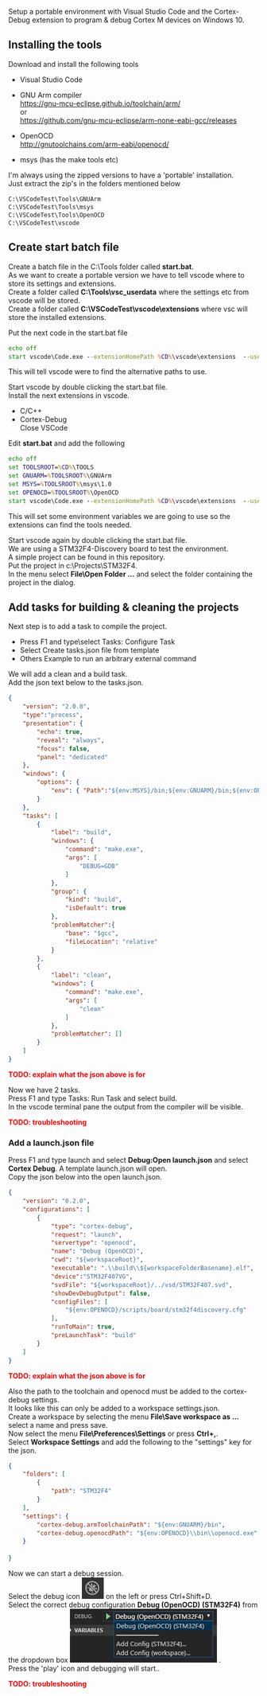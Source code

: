 Setup a portable environment with Visual Studio Code and the Cortex-Debug extension to program & debug Cortex M devices on Windows 10.

## **Installing the tools**
Download and install the following tools  
* Visual Studio Code

* GNU Arm compiler   
  https://gnu-mcu-eclipse.github.io/toolchain/arm/  
  or  
  https://github.com/gnu-mcu-eclipse/arm-none-eabi-gcc/releases

* OpenOCD  
  http://gnutoolchains.com/arm-eabi/openocd/ 

* msys      (has the make tools etc)

I'm always using the zipped versions to have a 'portable' installation.  
Just extract the zip's in the folders mentioned below

```
C:\VSCodeTest\Tools\GNUArm  
C:\VSCodeTest\Tools\msys  
C:\VSCodeTest\Tools\OpenOCD  
C:\VSCodeTest\vscode
```

## **Create start batch file**
Create a batch file in the C:\Tools folder called **start.bat**.  
As we want to create a portable version we have to tell vscode where to store its settings and extensions.  
Create a folder called **C:\Tools\vsc_userdata** where the settings etc from vscode will be stored.  
Create a folder called **C:\VSCodeTest\vscode\extensions** where vsc will store the installed extensions.

Put the next code in the start.bat file  
``` bat
echo off  
start vscode\Code.exe --extensionHomePath %CD%\vscode\extensions  --user-data-dir=%CD%\vsc_userdata
```
This will tell vscode were to find the alternative paths to use.

Start vscode by double clicking the start.bat file.  
Install the next extensions in vscode.  
* C/C++  
* Cortex-Debug  
Close VSCode

Edit **start.bat** and add the following
``` bat
echo off
set TOOLSROOT=%CD%\TOOLS
set GNUARM=%TOOLSROOT%\GNUArm
set MSYS=%TOOLSROOT%\msys\1.0
set OPENOCD=%TOOLSROOT%\OpenOCD
start vscode\Code.exe --extensionHomePath %CD%\vscode\extensions  --user-data-dir=%CD%\vsc_userdata
```
This will set some environment variables we are going to use so the extensions can find the tools needed.

Start vscode again by double clicking the start.bat file.  
We are using a STM32F4-Discovery board to test the environment.  
A simple project can be found in this repository.   
Put the project in c:\Projects\STM32F4.     
In the menu select **File\Open Folder ...** and select the folder containing the project in the dialog.

## **Add tasks for building & cleaning the projects**

Next step is to add a task to compile the project.  
* Press F1 and type\select Tasks: Configure Task  
* Select Create tasks.json file from template  
* Others Example to run an arbitrary external command  


We will add a clean and a build task.  
Add the json text below to the tasks.json.

``` json
{  
    "version": "2.0.0",
    "type":"process",    
    "presentation": {
        "echo": true,
        "reveal": "always",
        "focus": false,
        "panel": "dedicated"
    },
    "windows": {
        "options": {
            "env": { "Path":"${env:MSYS}/bin;${env:GNUARM}/bin;${env:OPENOCD}/bin;%Path%" }
        }
    },
    "tasks": [
        {
            "label": "build",
            "windows": {
                "command": "make.exe",
                "args": [
                    "DEBUG=GDB"
                ]
            },
            "group": {
                "kind": "build",
                "isDefault": true
            },
            "problemMatcher":{
				"base": "$gcc",
				"fileLocation": "relative"
			}
        },
        {
            "label": "clean",
            "windows": {
                "command": "make.exe",
                "args": [
                    "clean"
                ]
            },         
            "problemMatcher": []
        }
    ]
}
```
<span style="color:red">**TODO: explain what the json above is for**</span>  

Now we have 2 tasks.  
Press F1 and type Tasks: Run Task and select build.  
In the vscode terminal pane the output from the compiler will be visible.

<span style="color:red">**TODO: troubleshooting**</span>  

### **Add a launch.json file** 
Press F1 and type launch and select **Debug:Open launch.json** and select **Cortex Debug**. A template launch.json will open.  
Copy the json below into the open launch.json.  


``` json
{
    "version": "0.2.0",
    "configurations": [        
        {
            "type": "cortex-debug",
            "request": "launch",
            "servertype": "openocd",
            "name": "Debug (OpenOCD)",
            "cwd": "${workspaceRoot}",
            "executable": ".\\build\\${workspaceFolderBasename}.elf",
            "device":"STM32F407VG",
            "svdFile": "${workspaceRoot}/../vsd/STM32F407.svd",
            "showDevDebugOutput": false,
            "configFiles": [
                "${env:OPENOCD}/scripts/board/stm32f4discovery.cfg"
            ],
            "runToMain": true,
            "preLaunchTask": "build"
        }
    ]
}
```

<span style="color:red">**TODO: explain what the json above is for**</span>   

Also the path to the toolchain and openocd must be added to the cortex-debug settings.  
It looks like this can only be added to a workspace settings.json.   
Create a workspace by selecting the menu **File\Save workspace as ...** select a name and press save.   
Now select the menu **File\Preferences\Settings** or press **Ctrl+,**.   
Select **Workspace Settings** and add the following to the "settings" key for the json.
``` json
{
	"folders": [
		{
			"path": "STM32F4"
		}
	],
	"settings": {    
		"cortex-debug.armToolchainPath": "${env:GNUARM}/bin",
		"cortex-debug.openocdPath": "${env:OPENOCD}\\bin\\openocd.exe"
	}

}
```

Now we can start a debug session.  
Select the debug icon ![alt text](screenshots/vsc_debug_icon.png "Debug icon") on the left or press Ctrl+Shift+D.  
Select the correct debug configuration **Debug (OpenOCD) (STM32F4)** from the dropdown box 
![alt text](screenshots/vsc_debug_select_and_run.png "Debug icon") .  
Press the 'play' icon and debugging will start..

<span style="color:red">**TODO: troubleshooting**</span>
